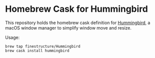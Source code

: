# Homebrew Cask for Hummingbird

This repository holds the homebrew cask definition for [Hummingbird](https://github.com/finestructure/Hummingbird), 
a macOS window manager to simplify window move and resize.

Usage:

```
brew tap finestructure/Hummingbird
brew cask install hummingbird
```
